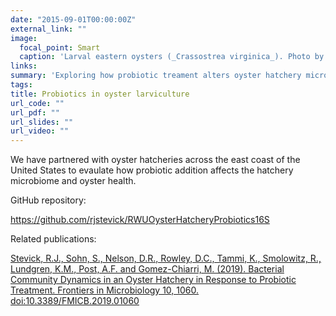 ```yaml
---
date: "2015-09-01T00:00:00Z"
external_link: ""
image:
  focal_point: Smart
  caption: 'Larval eastern oysters (_Crassostrea virginica_). Photo by Tejashree Modak'
links:
summary: 'Exploring how probiotic treament alters oyster hatchery microbiomes.'
tags:
title: Probiotics in oyster larviculture
url_code: ""
url_pdf: ""
url_slides: ""
url_video: ""
---
```


We have partnered with oyster hatcheries across the east coast of the United States to evaulate how probiotic addition affects the hatchery microbiome and oyster health. 

GitHub repository:

https://github.com/rjstevick/RWUOysterHatcheryProbiotics16S

Related publications:

<a href="/publication/fmicb-2019/">Stevick, R.J., Sohn, S., Nelson, D.R., Rowley, D.C., Tammi, K., Smolowitz, R., Lundgren, K.M., Post, A.F. and Gomez-Chiarri, M. (2019). Bacterial Community Dynamics in an Oyster Hatchery in Response to Probiotic Treatment. Frontiers in Microbiology 10, 1060. doi:10.3389/FMICB.2019.01060</a>

